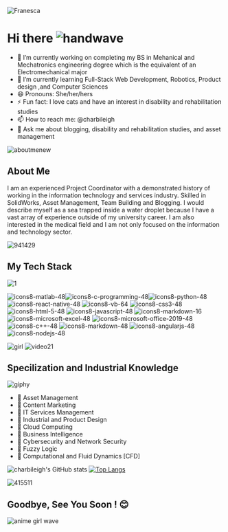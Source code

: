 ![Franesca](https://user-images.githubusercontent.com/44195461/126047903-9a520d1a-aa8e-4ad3-b1f9-acaa2c117a5a.png)


# Hi there ![handwave](https://user-images.githubusercontent.com/44195461/126066548-2dfe54a6-3f30-4375-a152-7970b0b4963d.gif)


- 🔭 I’m currently working on completing my BS in Mehanical and Mechatronics engineering degree which is the equivalent of an Electromechanical major
- 🌱 I’m currently learning Full-Stack Web Development, Robotics, Product design ,and Computer Sciences
- 😄 Pronouns: She/her/hers
- ⚡ Fun fact: I love cats and have an interest in disability and rehabilitation studies
- 📫 How to reach me: @charbileigh
- 💬 Ask me about blogging, disability and rehabilitation studies, and asset management


![aboutmenew](https://user-images.githubusercontent.com/44195461/126047965-2a82f53e-3b48-4649-ba4d-52e5ac0edb79.gif)


## About Me

I am an experienced Project Coordinator with a demonstrated history of working in the information technology and services industry. Skilled in SolidWorks, Asset Management, Team Building and Blogging. I would describe myself as a sea trapped inside a water droplet because I have a vast array of experience outside of my university career. I am also interested in the medical field and I am not only focused on the information and technology sector.

![941429](https://user-images.githubusercontent.com/44195461/126048933-724589e7-8ede-4d1a-a8a7-9c0996a65107.jpg)
## My Tech Stack

![1](https://user-images.githubusercontent.com/44195461/126049658-dc73611b-071e-4000-b400-55c1eccd675f.gif)

![icons8-matlab-48](https://user-images.githubusercontent.com/44195461/126067123-efa2423f-3eb8-492d-b11b-922db7952e40.png)![icons8-c-programming-48](https://user-images.githubusercontent.com/44195461/126067144-517d7fd1-8095-4079-a5f1-c98b118b2514.png)![icons8-python-48](https://user-images.githubusercontent.com/44195461/126067462-bc67b9c6-6ab0-428c-824e-96481470dce8.png)
![icons8-react-native-48](https://user-images.githubusercontent.com/44195461/126067463-b49e41b1-6243-486c-942d-3a7521f3a51e.png)
![icons8-vb-64](https://user-images.githubusercontent.com/44195461/126067466-88c60418-8187-4fd2-b0ac-5ae14026cdd2.png)
![icons8-css3-48](https://user-images.githubusercontent.com/44195461/126067467-360f62fd-42c5-49b8-b4b4-238e8077495f.png)
![icons8-html-5-48](https://user-images.githubusercontent.com/44195461/126067469-a8e31422-2fc1-4a3b-809e-2da8af4c52f0.png)
![icons8-javascript-48](https://user-images.githubusercontent.com/44195461/126067471-4d1d80c4-035a-4018-acaf-138032f8e2c3.png)
![icons8-markdown-16](https://user-images.githubusercontent.com/44195461/126067472-7172a6e2-f757-44b3-97be-34d84c229690.png)
![icons8-microsoft-excel-48](https://user-images.githubusercontent.com/44195461/126067474-0693b618-d7e2-4868-b093-109f6ad7217e.png)
![icons8-microsoft-office-2019-48](https://user-images.githubusercontent.com/44195461/126067476-d944b4a1-74ef-41f0-a7c0-345fb4111824.png)
![icons8-c++-48](https://user-images.githubusercontent.com/44195461/126067648-adc20761-cc06-404e-a5f1-512a7f54447b.png)
![icons8-markdown-48](https://user-images.githubusercontent.com/44195461/126067885-b58d2a67-f38a-4b14-9c68-e8c7dba6eefd.png)
![icons8-angularjs-48](https://user-images.githubusercontent.com/44195461/126068162-cfd94f9e-8f25-4893-910d-dd0633b6c060.png)
![icons8-nodejs-48](https://user-images.githubusercontent.com/44195461/126068167-70181b90-4390-4c4d-9807-423bee1eea01.png)














![girl](https://user-images.githubusercontent.com/44195461/126067778-f5ef38c1-8177-464f-915d-dee8609aefd3.gif)
![video21](https://user-images.githubusercontent.com/44195461/126067882-2dc492e6-02c2-4ba7-aa9c-284577eff8d3.gif)





## Specilization and Industrial Knowledge
![giphy](https://user-images.githubusercontent.com/44195461/126049668-0454deff-59a7-4080-a49a-2ef5ee970399.gif)


- :briefcase: Asset Management  
- :briefcase: Content Marketing
- :briefcase: IT Services Management
- :briefcase: Industrial and Product Design 
- :briefcase: Cloud Computing
- :briefcase: Business Intelligence 
- :briefcase: Cybersecurity and Network Security
- :briefcase: Fuzzy Logic
- :briefcase: Computational and Fluid Dynamics [CFD]

![charbileigh's GitHub stats](https://github-readme-stats.vercel.app/api?username=charbileigh&theme=midnight-purple&show_icons=true)    [![Top Langs](https://github-readme-stats.vercel.app/api/top-langs/?username=charbileigh&theme=midnight-purple&show_icons=true&layout=compact)](https://github.com/charbileigh/github-readme-stats)





![415511](https://user-images.githubusercontent.com/44195461/126048133-b9652d5e-0835-44e4-b1b5-b42746af5e74.jpg)

## Goodbye, See You Soon ! :blush:


![anime girl wave](https://user-images.githubusercontent.com/44195461/126068011-1e2ac1ea-22bf-4640-b379-4845cd7ca15f.gif)







<!--
**charbileigh/charbileigh** is a ✨ _special_ ✨ repository because its `README.md` (this file) appears on your GitHub profile. 👋
-->

